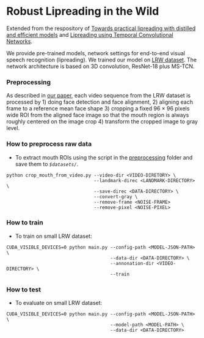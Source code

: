 # Robust Lipreading in the Wild

Extended from the respository of [Towards practical lipreading with distilled and efficient models](https://sites.google.com/view/audiovisual-speech-recognition#h.p_f7ihgs_dULaj) and [Lipreading using Temporal Convolutional Networks](https://sites.google.com/view/audiovisual-speech-recognition#h.p_jP6ptilqb75s). 

We provide pre-trained models, network settings for end-to-end visual speech recognition (lipreading). We trained our model on [LRW dataset](http://www.robots.ox.ac.uk/~vgg/data/lip_reading/lrw1.html). The network architecture is based on 3D convolution, ResNet-18 plus MS-TCN.


### Preprocessing

As described in [our paper](https://arxiv.org/abs/2001.08702), each video sequence from the LRW dataset is processed by 1) doing face detection and face alignment, 2) aligning each frame to a reference mean face shape 3) cropping a fixed 96 × 96 pixels wide ROI from the aligned face image so that the mouth region is always roughly centered on the image crop 4) transform the cropped image to gray level.

### How to preprocess raw data

* To extract mouth ROIs using the script in the [preprocessing](./preprocessing) folder and save them to *`$datasets/`*.

```Shell
python crop_mouth_from_video.py --video-dir <VIDEO-DIRETORY> \
                                --landmark-direc <LANDMARK-DIRECTORY> \
                                --save-direc <DATA-DIRECTORY> \
                                --convert-gray \
                                --remove-frame <NOISE-FRAME>
                                --remove-pixel <NOISE-PIXEL>
```

### How to train

* To train on small LRW dataset:

```Shell
CUDA_VISIBLE_DEVICES=0 python main.py --config-path <MODEL-JSON-PATH> \
                                      --data-dir <DATA-DIRECTORY> \
                                      --annonation-dir <VIDEO-DIRECTORY> \
                                      --train
```


### How to test

* To evaluate on small LRW dataset:

```Shell
CUDA_VISIBLE_DEVICES=0 python main.py --config-path <MODEL-JSON-PATH> \
                                      --model-path <MODEL-PATH> \
                                      --data-dir <DATA-DIRECTORY>
```

